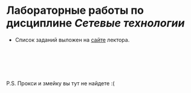 # Лабораторные работы по дисциплине *Сетевые технологии*


- Список заданий выложен на [сайте](http://fit.ippolitov.me/CN_2/2021/list.html) лектора.

\
\
\
\
\
P.S. Прокси и змейку вы тут не найдете :(